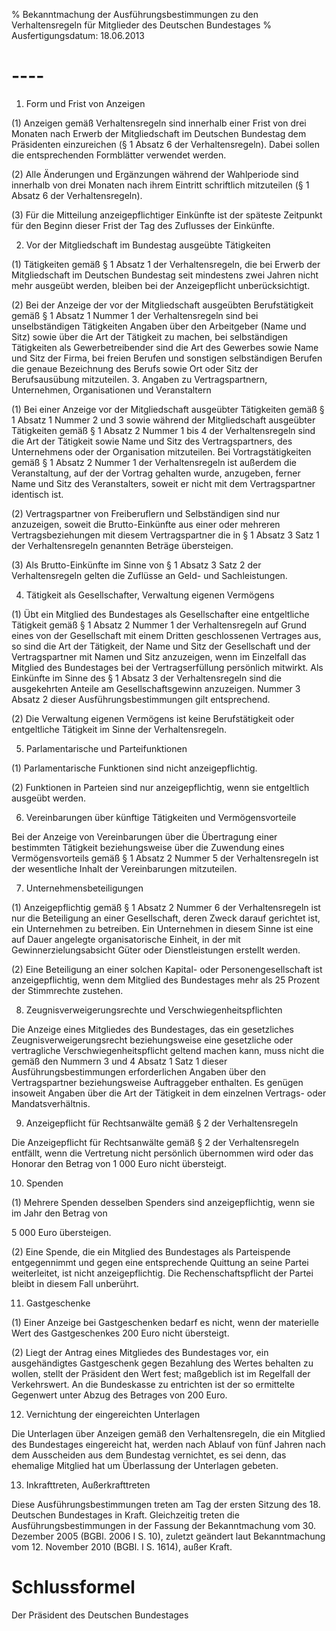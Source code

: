 % Bekanntmachung der Ausführungsbestimmungen zu den Verhaltensregeln für Mitglieder des Deutschen Bundestages
% Ausfertigungsdatum: 18.06.2013
 
# ----

1. Form und Frist von Anzeigen  
  

(1) Anzeigen gemäß Verhaltensregeln sind innerhalb einer Frist von drei Monaten nach Erwerb der Mitgliedschaft im Deutschen Bundestag dem Präsidenten einzureichen (§ 1 Absatz 6 der Verhaltensregeln). Dabei sollen die entsprechenden Formblätter verwendet werden.   

(2) Alle Änderungen und Ergänzungen während der Wahlperiode sind innerhalb von drei Monaten nach ihrem Eintritt schriftlich mitzuteilen (§ 1 Absatz 6 der Verhaltensregeln).   

(3) Für die Mitteilung anzeigepflichtiger Einkünfte ist der späteste Zeitpunkt für den Beginn dieser Frist der Tag des Zuflusses der Einkünfte.   

2. Vor der Mitgliedschaft im Bundestag ausgeübte Tätigkeiten  
  

(1) Tätigkeiten gemäß § 1 Absatz 1 der Verhaltensregeln, die bei Erwerb der Mitgliedschaft im Deutschen Bundestag seit mindestens zwei Jahren nicht mehr ausgeübt werden, bleiben bei der Anzeigepflicht unberücksichtigt.   

(2) Bei der Anzeige der vor der Mitgliedschaft ausgeübten Berufstätigkeit gemäß § 1 Absatz 1 Nummer 1 der Verhaltensregeln sind bei unselbständigen Tätigkeiten Angaben über den Arbeitgeber (Name und Sitz) sowie über die Art der Tätigkeit zu machen, bei selbständigen Tätigkeiten als Gewerbetreibender sind die Art des Gewerbes sowie Name und Sitz der Firma, bei freien Berufen und sonstigen selbständigen Berufen die genaue Bezeichnung des Berufs sowie Ort oder Sitz der Berufsausübung mitzuteilen. 
3. Angaben zu Vertragspartnern, Unternehmen, Organisationen und Veranstaltern  
  

(1) Bei einer Anzeige vor der Mitgliedschaft ausgeübter Tätigkeiten gemäß § 1 Absatz 1 Nummer 2 und 3 sowie während der Mitgliedschaft ausgeübter Tätigkeiten gemäß § 1 Absatz 2 Nummer 1 bis 4 der Verhaltensregeln sind die Art der Tätigkeit sowie Name und Sitz des Vertragspartners, des Unternehmens oder der Organisation mitzuteilen. Bei Vortragstätigkeiten gemäß § 1 Absatz 2 Nummer 1 der Verhaltensregeln ist außerdem die Veranstaltung, auf der der Vortrag gehalten wurde, anzugeben, ferner Name und Sitz des Veranstalters, soweit er nicht mit dem Vertragspartner identisch ist.   

(2) Vertragspartner von Freiberuflern und Selbständigen sind nur anzuzeigen, soweit die Brutto-Einkünfte aus einer oder mehreren Vertragsbeziehungen mit diesem Vertragspartner die in § 1 Absatz 3 Satz 1 der Verhaltensregeln genannten Beträge übersteigen.   

(3) Als Brutto-Einkünfte im Sinne von § 1 Absatz 3 Satz 2 der Verhaltensregeln gelten die Zuflüsse an Geld- und Sachleistungen.

4. Tätigkeit als Gesellschafter, Verwaltung eigenen Vermögens  
  

(1) Übt ein Mitglied des Bundestages als Gesellschafter eine entgeltliche Tätigkeit gemäß § 1 Absatz 2 Nummer 1 der Verhaltensregeln auf Grund eines von der Gesellschaft mit einem Dritten geschlossenen Vertrages aus, so sind die Art der Tätigkeit, der Name und Sitz der Gesellschaft und der Vertragspartner mit Namen und Sitz anzuzeigen, wenn im Einzelfall das Mitglied des Bundestages bei der Vertragserfüllung persönlich mitwirkt. Als Einkünfte im Sinne des § 1 Absatz 3 der Verhaltensregeln sind die ausgekehrten Anteile am Gesellschaftsgewinn anzuzeigen. Nummer 3 Absatz 2 dieser Ausführungsbestimmungen gilt entsprechend.   

(2) Die Verwaltung eigenen Vermögens ist keine Berufstätigkeit oder entgeltliche Tätigkeit im Sinne der Verhaltensregeln.

5. Parlamentarische und Parteifunktionen  
  

(1) Parlamentarische Funktionen sind nicht anzeigepflichtig.   

(2) Funktionen in Parteien sind nur anzeigepflichtig, wenn sie entgeltlich ausgeübt werden.

6. Vereinbarungen über künftige Tätigkeiten und Vermögensvorteile  
  

Bei der Anzeige von Vereinbarungen über die Übertragung einer bestimmten Tätigkeit beziehungsweise über die Zuwendung eines Vermögensvorteils gemäß § 1 Absatz 2 Nummer 5 der Verhaltensregeln ist der wesentliche Inhalt der Vereinbarungen mitzuteilen.

7. Unternehmensbeteiligungen  
  

(1) Anzeigepflichtig gemäß § 1 Absatz 2 Nummer 6 der Verhaltensregeln ist nur die Beteiligung an einer Gesellschaft, deren Zweck darauf gerichtet ist, ein Unternehmen zu betreiben. Ein Unternehmen in diesem Sinne ist eine auf Dauer angelegte organisatorische Einheit, in der mit Gewinnerzielungsabsicht Güter oder Dienstleistungen erstellt werden.   

(2) Eine Beteiligung an einer solchen Kapital- oder Personengesellschaft ist anzeigepflichtig, wenn dem Mitglied des Bundestages mehr als 25 Prozent der Stimmrechte zustehen.

8. Zeugnisverweigerungsrechte und Verschwiegenheitspflichten  
  

Die Anzeige eines Mitgliedes des Bundestages, das ein gesetzliches Zeugnisverweigerungsrecht beziehungsweise eine gesetzliche oder vertragliche Verschwiegenheitspflicht geltend machen kann, muss nicht die gemäß den Nummern 3 und 4 Absatz 1 Satz 1 dieser Ausführungsbestimmungen erforderlichen Angaben über den Vertragspartner beziehungsweise Auftraggeber enthalten. Es genügen insoweit Angaben über die Art der Tätigkeit in dem einzelnen Vertrags- oder Mandatsverhältnis.

9. Anzeigepflicht für Rechtsanwälte gemäß § 2 der Verhaltensregeln  
  

Die Anzeigepflicht für Rechtsanwälte gemäß § 2 der Verhaltensregeln entfällt, wenn die Vertretung nicht persönlich übernommen wird oder das Honorar den Betrag von 1 000 Euro nicht übersteigt.

10. Spenden  
  

(1) Mehrere Spenden desselben Spenders sind anzeigepflichtig, wenn sie im Jahr den Betrag von

5 000 Euro übersteigen.   

(2) Eine Spende, die ein Mitglied des Bundestages als Parteispende entgegennimmt und gegen eine entsprechende Quittung an seine Partei weiterleitet, ist nicht anzeigepflichtig. Die Rechenschaftspflicht der Partei bleibt in diesem Fall unberührt.

11. Gastgeschenke  
  

(1) Einer Anzeige bei Gastgeschenken bedarf es nicht, wenn der materielle Wert des Gastgeschenkes 200 Euro nicht übersteigt.   

(2) Liegt der Antrag eines Mitgliedes des Bundestages vor, ein ausgehändigtes Gastgeschenk gegen Bezahlung des Wertes behalten zu wollen, stellt der Präsident den Wert fest; maßgeblich ist im Regelfall der Verkehrswert. An die Bundeskasse zu entrichten ist der so ermittelte Gegenwert unter Abzug des Betrages von 200 Euro.

12. Vernichtung der eingereichten Unterlagen  
  

Die Unterlagen über Anzeigen gemäß den Verhaltensregeln, die ein Mitglied des Bundestages eingereicht hat, werden nach Ablauf von fünf Jahren nach dem Ausscheiden aus dem Bundestag vernichtet, es sei denn, das ehemalige Mitglied hat um Überlassung der Unterlagen gebeten.

13. Inkrafttreten, Außerkrafttreten  
  

Diese Ausführungsbestimmungen treten am Tag der ersten Sitzung des 18. Deutschen Bundestages in Kraft. Gleichzeitig treten die Ausführungsbestimmungen in der Fassung der Bekanntmachung vom 30. Dezember 2005 (BGBl. 2006 I S. 10), zuletzt geändert laut Bekanntmachung vom 12. November 2010 (BGBl. I S. 1614), außer Kraft.

# Schlussformel

Der Präsident des Deutschen Bundestages
